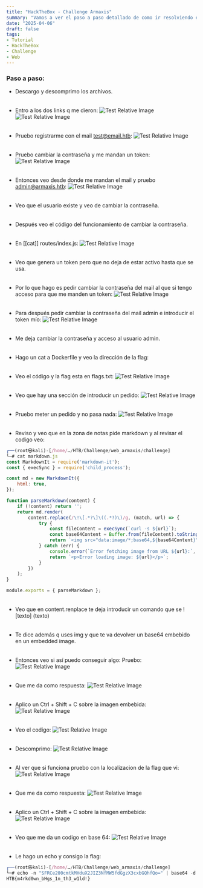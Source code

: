 ```yaml
---
title: "HackTheBox - Challenge Armaxis"
summary: "Vamos a ver el paso a paso detallado de como ir resolviendo el challenge:"
date: "2025-04-06"
draft: false
tags:
- Tutorial
- HackTheBox
- Challenge
- Web
---
```


### Paso a paso:

- Descargo y descomprimo los archivos.

<div style="height: 5px;"></div>

- Entro a los dos links q me dieron: 
    ![Test Relative Image](./imagen.png)
    ![Test Relative Image](./imagen2.png)

<div style="height: 5px;"></div>

- Pruebo registrarme con el mail test@email.htb:
    ![Test Relative Image](./imagen4.png)
    
<div style="height: 5px;"></div>

- Pruebo cambiar la contraseña y me mandan un token:
    ![Test Relative Image](./imagen3.png)

<div style="height: 5px;"></div>

- Entonces veo desde donde me mandan el mail y pruebo admin@armaxis.htb: 
    ![Test Relative Image](./imagen4.png)

<div style="height: 5px;"></div>

- Veo que el usuario existe y veo de cambiar la contraseña.

<div style="height: 5px;"></div>

- Después veo el código del funcionamiento de cambiar la contraseña.

<div style="height: 5px;"></div>

- En [[cat]] routes/index.js:
    ![Test Relative Image](./imagen5.png)

<div style="height: 5px;"></div>

- Veo que genera un token pero que no deja de estar activo hasta que se usa.

<div style="height: 5px;"></div>

- Por lo que hago es pedir cambiar la contraseña del mail al que si tengo acceso para que me manden un token:
    ![Test Relative Image](./imagen6.png)

<div style="height: 5px;"></div>

- Para después pedir cambiar la contraseña del mail admin e introducir el token mío:
    ![Test Relative Image](./imagen7.png)

<div style="height: 5px;"></div>

- Me deja cambiar la contraseña y acceso al usuario admin.

<div style="height: 5px;"></div>

- Hago un cat a Dockerfile y veo la dirección de la flag:

<div style="height: 5px;"></div>

- Veo el código y la flag esta en flags.txt:
    ![Test Relative Image](./imagen8.png)

<div style="height: 5px;"></div>

- Veo que hay una sección de introducir un pedido:
    ![Test Relative Image](./imagen9.png)

<div style="height: 5px;"></div>

- Pruebo meter un pedido y no pasa nada:
    ![Test Relative Image](./imagen10.png)

<div style="height: 5px;"></div>

- Reviso y veo que en la zona de notas pide markdown y al revisar el codigo veo:
```js
┌──(root㉿kali)-[/home/…/HTB/Challenge/web_armaxis/challenge]
└─# cat markdown.js
const MarkdownIt = require('markdown-it');
const { execSync } = require('child_process');

const md = new MarkdownIt({
    html: true,
});

function parseMarkdown(content) {
    if (!content) return '';
    return md.render(
        content.replace(/\!\[.*?\]\((.*?)\)/g, (match, url) => {
            try {
                const fileContent = execSync(`curl -s ${url}`);
                const base64Content = Buffer.from(fileContent).toString('base64');
                return `<img src="data:image/*;base64,${base64Content}" alt="Embedded Image">`;
            } catch (err) {
                console.error(`Error fetching image from URL ${url}:`, err.message);
                return `<p>Error loading image: ${url}</p>`;
            }
        })
    );
}

module.exports = { parseMarkdown };
```
    
<div style="height: 5px;"></div>

- Veo que en content.renplace te deja introducir un comando que se ![texto] (texto)

<div style="height: 5px;"></div>

- Te dice además q uses img y que te va devolver un base64 embebido en un embedded image. 

<div style="height: 5px;"></div>

- Entonces veo si así puedo conseguir algo:
    Pruebo:
    ![Test Relative Image](./imagen12.png)

<div style="height: 5px;"></div>

- Que me da como respuesta:
    ![Test Relative Image](./imagen13.png)

<div style="height: 5px;"></div>

- Aplico un Ctrl + Shift + C sobre la imagen embebida:
    ![Test Relative Image](./imagen14.png)

<div style="height: 5px;"></div>

- Veo el codigo:
    ![Test Relative Image](./imagen15.png)

<div style="height: 5px;"></div>

- Descomprimo:
    ![Test Relative Image](./imagen16.png)

<div style="height: 5px;"></div>

- Al ver que si funciona pruebo con la localizacion de la flag que vi:
    ![Test Relative Image](./imagen17.png)

<div style="height: 5px;"></div>

- Que me da como respuesta:
    ![Test Relative Image](./imagen18.png)

<div style="height: 5px;"></div>

- Aplico un Ctrl + Shift + C sobre la imagen embebida:
    ![Test Relative Image](./imagen19.png)

<div style="height: 5px;"></div>

- Veo que me da un codigo en base 64:
    ![Test Relative Image](./imagen20.png)

<div style="height: 5px;"></div>

- Le hago un echo y consigo la flag:
```js
┌──(root㉿kali)-[/home/…/HTB/Challenge/web_armaxis/challenge]
└─# echo -n "SFRCe200cmtkMHduX2JIZ3NfMW5fdGgzX3cxbGQhfQo=" | base64 -d
HTB{m4rkd0wn_bHgs_1n_th3_w1ld!}
```